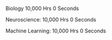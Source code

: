 Biology
	10,000 Hrs 0 Seconds

Neuroscience:
	10,000 Hrs 0 Seconds

Machine Learning:
	10,000 Hrs 0 Seconds